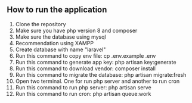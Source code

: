 ## How to run the application

1. Clone the repository
2. Make sure you have php version 8 and composer
3. Make sure the database using mysql
4. Recommendation using XAMPP
5. Create database with name "laravel"
6. Run this command to copy env file: cp .env.example .env
7. Run this command to generate app key: php artisan key:generate
8. Run this command to download vendor: composer install
9. Run this command to migrate the database: php artisan migrate:fresh
10. Open two terminal. One for run php server and another to run cron
11. Run this command to run php server: php artisan serve
12. Run this command to run cron: php artisan queue:work
